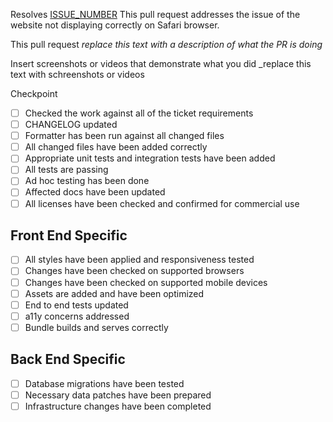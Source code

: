 Resolves [ISSUE_NUMBER](https://link-to-issue)
This pull request addresses the issue of the website not displaying correctly on Safari browser.

This pull request
_replace this text with a description of what the PR is doing_

Insert screenshots or videos that demonstrate what you did
\_replace this text with schreenshots or videos

Checkpoint

- [ ] Checked the work against all of the ticket requirements
- [ ] CHANGELOG updated
- [ ] Formatter has been run against all changed files
- [ ] All changed files have been added correctly
- [ ] Appropriate unit tests and integration tests have been added
- [ ] All tests are passing
- [ ] Ad hoc testing has been done
- [ ] Affected docs have been updated
- [ ] All licenses have been checked and confirmed for commercial use

## Front End Specific

- [ ] All styles have been applied and responsiveness tested
- [ ] Changes have been checked on supported browsers
- [ ] Changes have been checked on supported mobile devices
- [ ] Assets are added and have been optimized
- [ ] End to end tests updated
- [ ] a11y concerns addressed
- [ ] Bundle builds and serves correctly

## Back End Specific

- [ ] Database migrations have been tested
- [ ] Necessary data patches have been prepared
- [ ] Infrastructure changes have been completed
